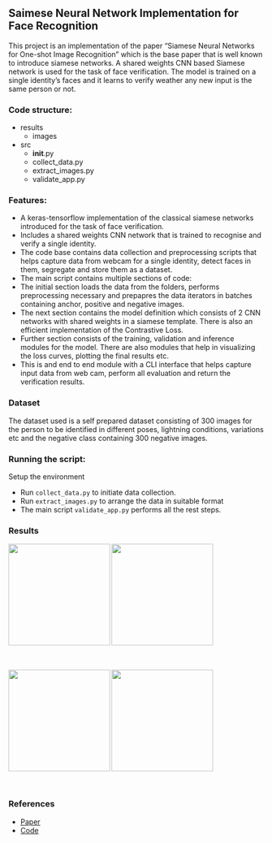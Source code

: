## Saimese Neural Network Implementation for Face Recognition

This project is an implementation of the paper “Siamese Neural Networks for One-shot Image Recognition” which is the base paper that is well known to introduce siamese networks. A shared weights CNN based Siamese network is used for the task of face verification. The model is trained on a single identity’s faces and it learns to verify weather any new input is the same person or not.

### Code structure:
- results
  - images
- src
   - __init__.py
   - collect_data.py
   - extract_images.py
   - validate_app.py

### Features:

- A keras-tensorflow implementation of the classical siamese networks introduced  for the task of face verification.
- Includes a shared weights CNN network that is trained to recognise and verify a single identity.
- The code base contains data collection and preprocessing scripts that helps capture data from webcam for a single identity, detect faces in them, segregate and store them as a dataset.
- The main script contains multiple sections of code:
- The initial section loads the data from the folders, performs preprocessing necessary and prepapres the data iterators in batches containing anchor, positive and negative images.
- The next section contains the model definition which consists of 2 CNN networks with shared weights in a siamese template. There is also an efficient implementation of the Contrastive Loss.
- Further section consists of the training, validation and inference modules for the model. There are also modules that help in visualizing the loss curves, plotting the final results etc.
- This is and end to end module with a CLI interface that helps capture input data from web cam, perform all evaluation and return the verification results.

### Dataset
The dataset used is a self prepared dataset consisting of 300 images for the person to be identified in different poses, lightning conditions, variations etc and the negative class containing 300 negative images.

### Running the script:
Setup the environment 
- Run `collect_data.py` to initiate data collection.
- Run `extract_images.py` to arrange the data in suitable format
- The main script `validate_app.py` performs all the rest steps.


### Results

 <img align="left" width="200" height="200" src="https://github.com/isrishtisingh/saimese-implementation-for-face-recognition/blob/ecf614c74cb4cf2fc11f5980a82f90875d2d3307/matched1.png">
 <img align="center" width="200" height="200" src="https://github.com/isrishtisingh/saimese-implementation-for-face-recognition/blob/ecf614c74cb4cf2fc11f5980a82f90875d2d3307/notmatched1.png">
 
 <br><br>
 <img align="left" width="200" height="200" src="https://github.com/isrishtisingh/saimese-implementation-for-face-recognition/blob/ecf614c74cb4cf2fc11f5980a82f90875d2d3307/matched2.png">
 <img align="center" width="200" height="200" src="https://github.com/isrishtisingh/saimese-implementation-for-face-recognition/blob/ecf614c74cb4cf2fc11f5980a82f90875d2d3307/notmatched2.png">

<br>

### References
- [Paper](https://www.cs.cmu.edu/~rsalakhu/papers/oneshot1.pdf)
- [Code](https://youtu.be/bK_k7eebGgc)
